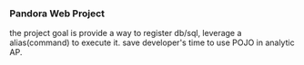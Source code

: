 ### Pandora Web Project  ###
the project goal is provide a way to register db/sql, leverage a alias(command) to execute it.
save developer's time to use POJO in analytic AP.   